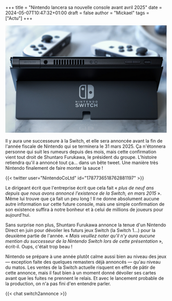 +++
title = "Nintendo lancera sa nouvelle console avant avril 2025"
date = 2024-05-07T10:47:32+01:00
draft = false
author = "Mickael"
tags = ["Actu"]
+++

![Switch](Switch.jpg "") 

Il y aura une successeure à la Switch, et elle sera annoncée avant la fin de l'année fiscale de Nintendo qui se terminera le 31 mars 2025. Ça n'étonnera personne qui suit les rumeurs depuis des mois, mais cette confirmation vient tout droit de Shuntaro Furukawa, le président du groupe. L'histoire retiendra qu'il a annoncé tout ça… dans un bête tweet. Une manière très Nintendo finalement de faire monter la sauce !

{{< twitter user="NintendoCoLtd" id="1787736518762881197" >}}

Le dirigeant écrit que l'entreprise écrit que cela fait « *plus de neuf ans depuis que nous avons annoncé l'existence de la Switch, en mars 2015* ». Même lui trouve que ça fait un peu long ! Il ne donne absolument aucune autre information sur cette future console, mais une simple confirmation de son existence suffira à notre bonheur et à celui de millions de joueurs pour aujourd'hui.

Sans surprise non plus, Shuntaro Furukawa annonce la tenue d'un Nintendo Direct en juin pour dévoiler les futurs jeux Switch (la Switch 1…) pour la deuxième partie de l'année. « *Mais veuillez noter qu'il n'y aura aucune mention du successeur de la Nintendo Switch lors de cette présentation* », écrit-il. Oups, c'était trop beau !

Nintendo se prépare à une année plutôt calme aussi bien au niveau des jeux — exception faite des quelques remasters déjà annoncés — qu'au niveau du matos. Les ventes de la Switch actuelle risquent en effet de pâtir de cette annonce, mais il faut bien à un moment donné dévoiler ses cartes avant que les fuites ne prennent le relais. Et avec le lancement probable de la production, on n'a pas fini d'en entendre parler.

{{< chat switch2annonce >}}
